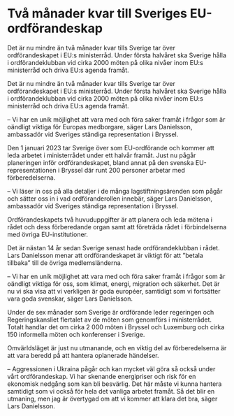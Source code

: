 # Två månader kvar till Sveriges EU-ordförandeskap

Det är nu mindre än två månader kvar tills Sverige tar över ordförandeskapet i EU:s ministerråd. Under första halvåret ska Sverige hålla i ordförandeklubban vid cirka 2000 möten på olika nivåer inom EU:s ministerråd och driva EU:s agenda framåt.

Det är nu mindre än två månader kvar tills Sverige tar över ordförandeskapet i EU:s ministerråd. Under första halvåret ska Sverige hålla i ordförandeklubban vid cirka 2000 möten på olika nivåer inom EU:s ministerråd och driva EU:s agenda framåt.

– Vi har en unik möjlighet att vara med och föra saker framåt i frågor som är oändligt viktiga för Europas medborgare, säger Lars Danielsson, ambassadör vid Sveriges ständiga representation i Bryssel.

Den 1 januari 2023 tar Sverige över som EU-ordförande och kommer att leda arbetet i ministerrådet under ett halvår framåt. Just nu pågår planeringen inför ordförandeskapet, bland annat på den svenska EU-representationen i Bryssel där runt 200 personer arbetar med förberedelserna.

– Vi läser in oss på alla detaljer i de många lagstiftningsärenden som pågår och sätter oss in i vad ordföranderollen innebär, säger Lars Danielsson, ambassadör vid Sveriges ständiga representation i Bryssel.

Ordförandeskapets två huvuduppgifter är att planera och leda mötena i rådet och dess förberedande organ samt att företräda rådet i förbindelserna med övriga EU-institutioner.

Det är nästan 14 år sedan Sverige senast hade ordförandeklubban i rådet. Lars Danielsson menar att ordförandeskapet är viktigt för att ”betala tillbaka” till de övriga medlemsländerna.

– Vi har en unik möjlighet att vara med och föra saker framåt i frågor som är oändligt viktiga för oss, som klimat, energi, migration och säkerhet. Det är nu vi ska visa att vi verkligen är goda européer, samtidigt som vi fortsätter vara goda svenskar, säger Lars Danielsson.

Under de sex månader som Sverige är ordförande leder regeringen och Regeringskansliet flertalet av de möten som genomförs i ministerrådet. Totalt handlar det om cirka 2 000 möten i Bryssel och Luxemburg och cirka 150 informella möten och konferenser i Sverige.

Omvärldsläget är just nu utmanande, och en viktig del av förberedelserna är att vara beredd på att hantera oplanerade händelser.

– Aggressionen i Ukraina pågår och kan mycket väl göra så också under vårt ordförandeskap. Vi har skenande energipriser och risk för en ekonomisk nedgång som kan bli besvärlig. Det här måste vi kunna hantera samtidigt som vi också för hela det vanliga arbetet framåt. Så det blir en utmaning, men jag är övertygad om att vi kommer att klara det bra, säger Lars Danielsson.
